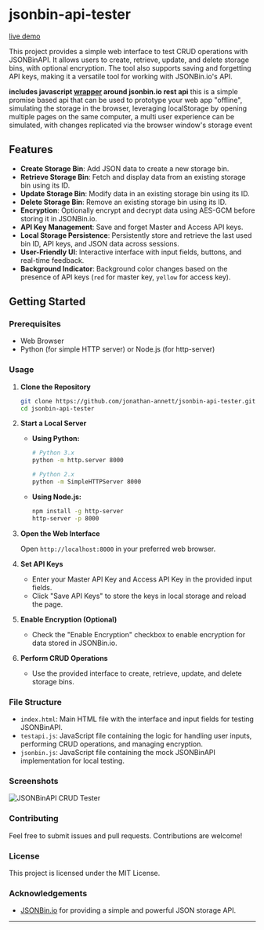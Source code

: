 # jsonbin-api-tester

[live demo](https://jonathan-annett.github.io/jsonbin-api-tester/)

This project provides a simple web interface to test CRUD operations with JSONBinAPI. It allows users to create, retrieve, update, and delete storage bins, with optional encryption. The tool also supports saving and forgetting API keys, making it a versatile tool for working with JSONBin.io's API.

**includes javascript [wrapper](api.md) around jsonbin.io rest api**
this is a simple promise based api that can be used to prototype your web app "offline", simulating the storage in the browser, leveraging localStorage
by opening multiple pages on the same computer, a multi user experience can be simulated, with changes replicated via the browser window's storage event

## Features

- **Create Storage Bin**: Add JSON data to create a new storage bin.
- **Retrieve Storage Bin**: Fetch and display data from an existing storage bin using its ID.
- **Update Storage Bin**: Modify data in an existing storage bin using its ID.
- **Delete Storage Bin**: Remove an existing storage bin using its ID.
- **Encryption**: Optionally encrypt and decrypt data using AES-GCM before storing it in JSONBin.io.
- **API Key Management**: Save and forget Master and Access API keys.
- **Local Storage Persistence**: Persistently store and retrieve the last used bin ID, API keys, and JSON data across sessions.
- **User-Friendly UI**: Interactive interface with input fields, buttons, and real-time feedback.
- **Background Indicator**: Background color changes based on the presence of API keys (`red` for master key, `yellow` for access key).

## Getting Started

### Prerequisites

- Web Browser
- Python (for simple HTTP server) or Node.js (for http-server)

### Usage

1. **Clone the Repository**

    ```sh
    git clone https://github.com/jonathan-annett/jsonbin-api-tester.git
    cd jsonbin-api-tester
    ```

2. **Start a Local Server**

    - **Using Python:**

      ```sh
      # Python 3.x
      python -m http.server 8000

      # Python 2.x
      python -m SimpleHTTPServer 8000
      ```

    - **Using Node.js:**

      ```sh
      npm install -g http-server
      http-server -p 8000
      ```

3. **Open the Web Interface**

    Open `http://localhost:8000` in your preferred web browser.

4. **Set API Keys**

    - Enter your Master API Key and Access API Key in the provided input fields.
    - Click "Save API Keys" to store the keys in local storage and reload the page.

5. **Enable Encryption (Optional)**

    - Check the "Enable Encryption" checkbox to enable encryption for data stored in JSONBin.io.

6. **Perform CRUD Operations**

    - Use the provided interface to create, retrieve, update, and delete storage bins.

### File Structure

- `index.html`: Main HTML file with the interface and input fields for testing JSONBinAPI.
- `testapi.js`: JavaScript file containing the logic for handling user inputs, performing CRUD operations, and managing encryption.
- `jsonbin.js`: JavaScript file containing the mock JSONBinAPI implementation for local testing.

### Screenshots

![JSONBinAPI CRUD Tester](screenshot.png)

### Contributing

Feel free to submit issues and pull requests. Contributions are welcome!

### License

This project is licensed under the MIT License.

### Acknowledgements

- [JSONBin.io](https://jsonbin.io) for providing a simple and powerful JSON storage API.

---

